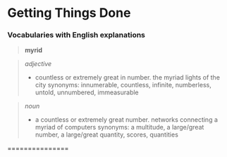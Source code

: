 # Getting Things Done

### Vocabularies with English explanations

>  **myrid**

> *adjective*
> - countless or extremely great in number.
the myriad lights of the city
synonyms: innumerable, countless, infinite, numberless, untold, unnumbered, immeasurable

> *noun*
> - a countless or extremely great number.
networks connecting a myriad of computers
synonyms: a multitude, a large/great number, a large/great quantity, scores, quantities

===============
